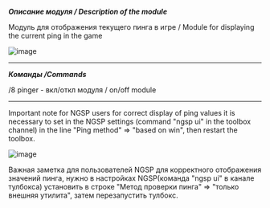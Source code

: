 ***Описание модуля / Description of the module***

Модуль для отображения текущего пинга в игре / Module for displaying the current ping in the game

![image](https://github.com/user-attachments/assets/acae9422-dd99-4ea0-bfe8-ff8ed7cc6df0)

____________________________________________________________________________________________________________________________________________________________________________

***Команды /Commands***

/8 pinger - вкл/откл модуля / on/off module

____________________________________________________________________________________________________________________________________________________________________________

Important note for NGSP users for correct display of ping values ​​it is necessary to set in the NGSP settings (command "ngsp ui" in the toolbox channel) in the line "Ping method" => "based on win", then restart the toolbox.

![image](https://github.com/user-attachments/assets/07a7a038-9756-4a8e-b283-b04b2ab9beab)

Важная заметка для пользователей NGSP для корректного отображения значений пинга, нужно в настройках NGSP(команда "ngsp ui" в канале тулбокса) установить в строке "Метод проверки пинга" => "только внешняя утилита", затем перезапустить тулбокс.